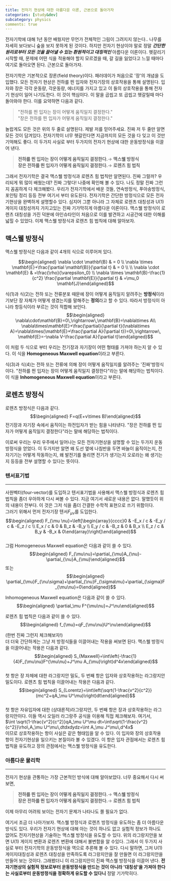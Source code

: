 ```yaml
---
title: 전자기 현상에 대한 아름다운 이론, 근본으로 돌아가자
categories: [study&dev]
subcategory: physics
comments: true
---
```



전자기학에 대해 1년 동안 배웠지만 무언가 전체적인 그림이 그려지지
않는다.. 나무를 자세히 보다보니 숲을 보지 못하게 된 것이다. 하지만 전자기
현상이야 말로 정말 ***간단한 원리로부터 모든 것을 끌어낼 수 있는 환원적이고
대칭적인*** 아름다운 이론이다. 헷갈리기 시작할 때, 문제에 어떤
식을 적용해야 할지 모르겠을 때, 갈 길을 잃었다고 느낄 때마다 여기로
돌아오면 된다. 근본으로 돌아가자.  

전자기학은 기본적으로 장론(field theory)이다. 패러데이가 처음으로 '장'의 개념을 도입했다. 모든 전자기 현상은 전하를 띈 입자와 전자기장의 상호작용을 통해 설명된다. 입자와 장은 각각 운동량, 각운동량, 에너지를 가지고 있고 이 들의 상호작용을 통해 전자기 현상이 일어 나기도한다. 이 것이 핵심이다. 이 말을 곱씹고 또 곱씹고 헷갈릴때 마다 돌아와야 한다. 이를 요약하면 다음과 같다.  

>"전하를 띈 입자는 장이 어떻게 움직일지 결정한다."  
>"장은 전하를 띈 입자가 어떻게 움직일지 결정한다."

놀랍게도 모든 것은 위의 두 줄로 설명된다. 제발 저를 믿어주세요. 진짜 저 두 줄만 알면 모든 것이 담겨있다. 전자기학이 너무 헷갈린다면 지금까지의 모든 것을 다 잊고 이 것만 기억해도 좋다. 이 두가지 사실로 부터 두가지의 전자기 현상에 대한 운동방정식을 이끌어 낸다.   
>**전하를 띈 입자는 장이 어떻게 움직일지 결정한다.**$\rightarrow$
**맥스웰 방정식**  
>**장은 전하를 띈 입자가 어떻게 움직일지 결정한다.**$\rightarrow$
**로렌츠 힘 법칙**

그래서 전자기학은 결국 맥스웰 방정식과 로렌츠 힘 법칙만 알면된다. 진짜 그럴까? 우리되게 뭐 많이 배웠는데? 진짜 그렇다! 나중에 확인해 볼 수 있다. 나도 정말 진짜 그런지 꼼꼼하게 다 체크해봤다. 우리가 전자기학에서 배운 것들, 연속방정식, 푸아송방정식, 포인팅 정리 등등 전부 여기서 부터 유도된다. 전자기학은 간단한 방정식으로 모든 전자기현상을 완벽하게 설명할수 있다. 심지어 그뿐 아니라 그 자체로 로렌츠 대칭성과 U(1) 게이지 대칭성까지 가지고있는 진짜 기가막히게 아름다운 이론이다. 맥스웰 방정식이 로렌츠 대칭성을
가진 덕분에 아인슈타인이 처음으로 이를 발견하고 시공간에 대한 이해를 넓힐 수 있었다. 이제 맥스웰 방정식과 로렌츠 힘 법칙에 대해 알아보자.  

## 맥스웰 방정식
맥스웰 방정식은 다음과 같이 4개의 식으로 이루어져 있다.  

$$\begin{aligned}
\nabla \cdot \mathbf{B} & = 0 \\
\nabla \times \mathbf{E}+\frac{\partial \mathbf{B}}{\partial t} & = 0 \\
\\
\nabla \cdot \mathbf{E} & =\frac{\rho}{\varepsilon_0} \\
\nabla \times \mathbf{B}-\frac{1}{c^2} \frac{\partial \mathbf{E}}{\partial t} & =\mu_0 \mathbf{J}\end{aligned}$$

식(1)과 식(2)는 전하 또는 전류분포 때문에 장이 어떻게 움직일지 알려주는
**방정식**이라기보단 장 자체가 어떻게 생겼는지를 말해주는 **정의**라고
할 수 있다. 따라서 방정식이 아니라 항등식이라 부르는 것이 적합해 보인다.  
$$\begin{aligned}
    \nabla\cdot\mathbf{B}=0\,\rightarrow\,\mathbf{B}=\nabla\times A\\
    \nabla\times\mathbf{E}+\frac{\partial}{\partial t}(\nabla\times A)=\nabla\times(\mathbf{E}+\frac{\partial A}{\partial t})=0\,\rightarrow\, \mathbf{E}=-\nabla V-\frac{\partial A}{\partial t}\end{aligned}$$

이 처럼 두 식으로 부터 우리는 전기장과 자기장이 어떤 형태를 가져야 하는지 알 수 있다. 이 식을 **Homogeneous Maxwell equation**이라고 부른다.  

식(3)과 식(4)는 전하 또는 전류에 의해 장이 어떻게 움직일지를 알려주는 '진짜'방정식이다. "전하를 띈 입자는 장이 어떻게 움직일지 결정한다"라는 말에 해당하는 법칙이다. 이 식을 **Inhomogeneous Maxwell equation**이라고 부른다.  

## 로렌츠 방정식
로렌츠 방정식은 다음과 같다.
$$\begin{aligned}
    F=q(E+v\times B)\end{aligned}$$
전기장과 자기장 속에서 움직이는 하전입자가 받는 힘을 나타낸다. "장은 전하를 띈 입자가 어떻게 움직일지 결정한다"라는 말에 해당하는 법칙이다.

이로써 우리는 우리 우주에서 일어나는 모든 전자기현상을 설명할 수 있는 두가지 운동방정식을 얻었다. 이 두가지만 알면 왜 도선 옆에 나침반을 두면 바늘이 움직이는지, 전자기기는 어떻게 작동하는지, 왜 발전기를 돌리면 전기가 생기는지 오로라는 왜 생기는지 등등을 전부 설명할 수 있다는 뜻이다. 


### 텐서표기법
----
사원벡터(four-vector)를 도입하고 텐서표기법을 사용해서 맥스웰 방정식과 로렌츠 힘 법칙을 좀더 우아하게 다시 써볼 수 있다. 지금 여기서 새로운 내용은 없다. 말했듯이 위의 내용이 전부다. 이 것은 그저 식을 좀더 간결한 수학적 표현으로 쓰기 위함이다.  
그러기 위해서 먼저 전자기장 텐서$F_{\mu\nu}$를 도입한다.  
$$\begin{aligned}
    F_{\mu \nu}=\left[\begin{array}{cccc}0 & -E_x / c & -E_y / c & -E_z / c \\ E_x / c & 0 & B_z & -B_y \\ E_y / c & -B_z & 0 & B_x \\ E_z / c & B_y & -B_x & 0\end{array}\right]\end{aligned}$$  
그럼 Homogeneous Maxwell equation은 다음과 같이 쓸 수 있다.  
$$\begin{aligned}
    F_{\mu\nu}=\partial_{\mu}A_{\nu}-\partial_{\nu}A_{\mu}\end{aligned}$$
또는 $$\begin{aligned}
\partial_{\mu}F_{\nu\sigma}+\partial_{\nu}F_{\sigma\mu}+\partial_{\sigma}F_{\mu\nu}=0\end{aligned}$$  

Inhomogeneous Maxwell equation은 다음과 같이 쓸 수 있다.  
$$\begin{aligned}
    \partial_\mu F^{\mu\nu}=J^\nu\end{aligned}$$  

로렌츠 힘 법칙은 다음과 같이 쓸 수 있다.  
$$\begin{aligned}
    f_{\mu}=qF_{\mu\nu}U^\nu\end{aligned}$$  

(한번 진짜 그런지 체크해보자!)  
더 더욱 간단하게는 그냥 저 방정식들을 이끌어내는 작용을 써보면 된다.
맥스웰 방정식을 이끌어내는 작용은 다음과 같다.  
$$\begin{aligned}
    S_{Maxwell}=\int\left(-\frac{1}{4}F_{\mu\nu}F^{\mu\nu}+J^\mu A_{\mu}\right)d^4x\end{aligned}$$  
첫 항은 장 자체에 대한 라그랑지안 밀도, 두 번째 항은 입자와 상호작용하는 라그랑지안 밀도이다. 로렌츠 힘 법칙을 이끌어내는 작용은 다음과 같다.  
$$\begin{aligned}
    S_{Lorentz}=\int\left(\sqrt{1-\frac{v^2}{c^2}}(mc^2+qA_\mu U^\mu)\right)dt\end{aligned}$$  
첫 항은 자유입자에 대한 (상대론적)라그랑지안, 두 번째 항은 장과 상호작용하는 라그랑지안이다. 이들 역시 오일러 라그랑주 공식을 이용해 직접 체크해보자. 여기서,  
$\int \sqrt{1-\frac{v^2}{c^2}}qA_\mu U^\mu dt=\int\sqrt{1-\frac{v^2}{c^2}}\rho\,A_\mu U^\mu\,dtdxdydz=\int A_\mu J^\mu\,d^4x$  
이므로 상호작용하는 항이 사실은 같은 형태임을 알 수 있다. 이 입자와 장의 상호작용 항이 전자기현상을 일으키는 본질이라 볼 수 있겠다. 이 항은 입자 관점에서는 로렌츠 힘 법칙을 유도하고 장의 관점에서는 맥스웰 방정식을 유도한다.  

### 아름다운 물리학
----
전자기 현상을 관통하는 가장 근본적인 방식에 대해 알아보았다. 너무 중요해서 다시 써보면,
>**전하를 띈 입자는 장이 어떻게 움직일지 결정한다.**$\rightarrow$
**맥스웰 방정식**  
>**장은 전하를 띈 입자가 어떻게 움직일지 결정한다.**$\rightarrow$
**로렌츠 힘 법칙**

이제 아무리 어려워 보이는 전자기 문제가 나타나도 쫄 필요가 없다.  

여기서 조금 더 나아가보자. 맥스웰 방정식과 로렌츠 방정식을 유도하는 좀 더 아름다운 방식도 있다. 우리가 전자기 현상에 대해 아는 것이 하나도 없고 실험적 정보가 하나도 없어도 전자기현상을 기술하는 맥스웰 방정식을 유도할 수 있다. 위의 라그랑지안을 보면 U(1) 게이지 변환과 로렌츠 변환에 대해서 불변함을 알 수있다. 그래서 이 두가지 사실로 부터 전자기학의 운동방정식을 역으로 추론해 볼 수 있다. 다시 말하면, 그저 U(1) 게이지대칭성과 로렌츠 대칭성을 만족하도록 라그랑지안을 잘 만들면 이 라그랑지안을 만들어 보는 것이다. 그래봤더니 이 라그랑지안이 진짜 맥스웰 방정식을 이끌어 낸다. **전자기현상의 실험적 정보로부터 운동방정식을 만드는 것이 아니라 '대칭성'을 가져야 한다는 사실로부터 운동방정식을 정확하게 유도할 수 있다니** 정말 기가막히다.
